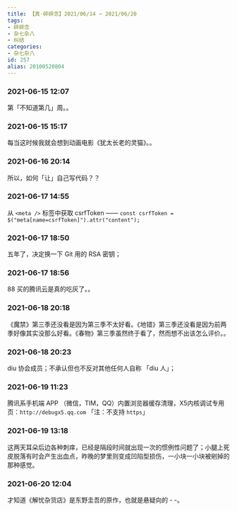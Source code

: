```yaml
---
title: 【真·碎碎念】2021/06/14 ~ 2021/06/20
tags:
- 碎碎念
- 杂七杂八
- 纠结
categories:
- 杂七杂八
id: 257
alias: 20100520804
---
```


### 2021-06-15 12:07
第「不知道第几」周。。

<!--more-->

### 2021-06-15 15:17
每当这时候我就会想到动画电影《犹太长老的灵猫》。。

### 2021-06-16 20:14
所以，如何「让」自己写代码？？

### 2021-06-17 14:55
从 `<meta />` 标签中获取 csrfToken —— `const csrfToken = $("meta[name=csrfToken]").attr("content");`

### 2021-06-17 18:50
五年了，决定换一下 Git 用的 RSA 密钥；

### 2021-06-17 18:56
88 买的腾讯云是真的吃灰了。。

### 2021-06-18 20:18
《魔禁》第三季还没看是因为第三季不太好看。《地错》第三季还没看是因为前两季好像其实没那么好看。《春物》第三季虽然终于看了，然而想不出该怎么评价。。

### 2021-06-18 20:23
diu 协会成员；不承认但也不反对其他任何人自称 「diu 人」；

### 2021-06-19 11:23
腾讯系手机端 APP （微信，TIM，QQ）内置浏览器缓存清理，X5内核调试专用页：`http://debugx5.qq.com` 「注：不支持 `https`」

### 2021-06-19 13:18
这两天耳朵后边各种刺痒，已经是隔段时间就出现一次的惯例性问题了；小腿上死皮脱落有时会产生出血点，昨晚的梦里则变成凹陷型损伤，一小块一小块被剜掉的那种感觉。

### 2021-06-20 12:04
才知道《解忧杂货店》是东野圭吾的原作，也就是悬疑向的 - -。
